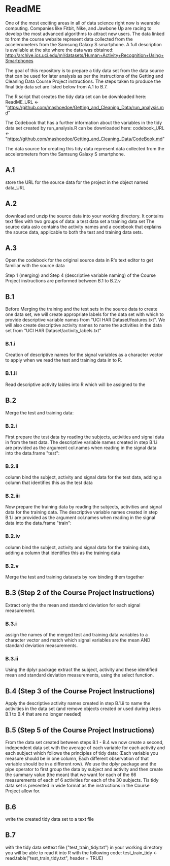 # ReadME

One of the most exciting areas in all of data science right now is wearable computing. Companies like Fitbit, Nike, and Jawbone Up are racing to develop the most advanced algorithms to attract new users. The data linked to from the course website represent data collected from the accelerometers from the Samsung Galaxy S smartphone. A full description is available at the site where the data was obtained: 
http://archive.ics.uci.edu/ml/datasets/Human+Activity+Recognition+Using+Smartphones   

The goal of this repository is to prepare a tidy data set from the data source that can be used for later analysis as per the instructions of the Getting and Cleaning Data Course Project instructions. The steps taken to produce the final tidy data set are listed below from A.1 to B.7.

The R script that creates the tidy data set can be downloaded here:
ReadME_URL <- "https://github.com/mashoedoe/Getting_and_Cleaning_Data/run_analysis.md"

The Codebook that has a further information about the variables in the tidy data set created by run_analysis.R can be downloaded here:
codebook_URL <- "https://github.com/mashoedoe/Getting_and_Cleaning_Data/CodeBook.md"

The data source for creating this tidy data represent data collected from the accelerometers from the Samsung Galaxy S smartphone. 

## A.1
store the URL for the source data for the project in the object named data_URL

## A.2
download and unzip the source data into your working directory. It contains text files with two groups of data: 
a test data set
a training data set
The source data aslo contains the activity names and a codebook that explains the source data, applicable to both the test and training data sets.

## A.3
Open the codebook for the original source data in R's text editor 
to get familiar with the source data 

Step 1 (merging) and Step 4 (descriptive variable naming) of the Course 
Project instructions are performed between B.1 to B.2.v

## B.1
Before Merging the training and the test sets in the source data to create one data set, we will create appropriate labels for the data set with which to provide descriptive variable names from "UCI HAR Dataset/features.txt". We will also create descriptive activity names to name the activities in the data set from "UCI HAR Dataset/activity_labels.txt"
### B.1.i
Creation of descriptive names for the signal variables as a character vector to apply when we read the test and training data in to R.
### B.1.ii
Read descriptive activity lables into R which will be assigned to the 

## B.2
Merge the test and training data:
### B.2.i
First prepare the test data by reading the subjects, activities and signal data in from the test data. The descriptive variable names created in step B.1.i are provided as the argument col.names when reading in the signal data 
into the data.frame "test":
### B.2.ii
column bind the subject, activity and signal data for the test data, adding a column that identifies this as the test data
### B.2.iii
Now prepare the training data by reading the subjects, activities and signal data for the training data. The descriptive variable names created in step B.1.i are provided as the argument col.names when reading in the signal data into the data.frame "train":
### B.2.iv
column bind the subject, activity and signal data for the training data, adding a column that identifies this as the training data
### B.2.v
Merge the test and training datasets by row binding them together

## B.3 (Step 2 of the Course Project Instructions)
Extract only the the mean and standard deviation for each signal measurement.
### B.3.i
assign the names of the merged test and training data variables to a character vector and match which signal variables are the mean AND standard deviation measurements.
### B.3.ii
Using the dplyr package extract the subject, activity and these identified mean and standard deviation measurements, using the select function. 

## B.4 (Step 3 of the Course Project Instructions)
Apply the descriptive activity names created in step B.1.ii to name the activities in the data set (and remove objects created or used during steps B.1 to B.4 that are no longer needed)

## B.5 (Step 5 of the Course Project Instructions)
From the data set created between steps B.1 - B.4 we now create a second, independent data set with the average of each variable for each activity and each subject which follows the principles of tidy data: (Each variable you measure should be in one column, Each different observation of that 
variable should be in a different row).
We use the dplyr package and the pipe operator to first group the data by subject and activity and then create the summary value (the mean) that we want for each of the 66 measurements of each of 6 activities for each of the 30 subjects. Tis tidy data set is presented in wide format as the instructions in the Course Project allow for.

## B.6
write the created tidy data set to a text file

## B.7
with the tidy data settext file ("test_train_tidy.txt") in your working directory you will be able to read it into R with the following code:
test_train_tidy <- read.table("test_train_tidy.txt", header = TRUE)

